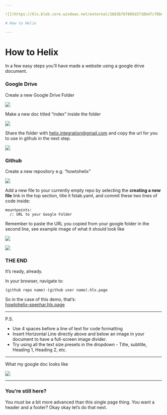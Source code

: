 ```yaml
---

![](https://hlx.blob.core.windows.net/external/2b83b76f805d3718b47c78b8c2adf3b2a8910c58#image.png)

# How to Helix

---
```


# How to Helix

In a few easy steps you’ll have made a website using a google drive document. 

### Google Drive

Create a new Google Drive Folder

![](https://hlx.blob.core.windows.net/external/90b335f0a4f6372737bd9ce2e3019395867342a5#image.png)

Make a new doc titled “index” inside the folder



![](https://hlx.blob.core.windows.net/external/c724d6d93c690b8f85318de3956f1c8928c26e4b#image.png)

Share the folder with [helix.integration@gmail.com](mailto:helix.integration@gmail.com) and copy the url for you to use in github in the next step.

![](https://hlx.blob.core.windows.net/external/cd92e3f26e20ea76bd6783266c093b33f6c39664#image.png)

### Github



Create a new repository e.g. “howtohelix”

![](https://hlx.blob.core.windows.net/external/eeb8742d6eca09e578f9e2b58c57cf3068d6a17f#image.png)



Add a new file to your currently empty repo by selecting the **creating a new file** link in the top section, title it fstab.yaml, and commit these two lines of code inside:



```
mountpoints:
  /: URL to your Google Folder
```



Remember to paste the URL you copied from your google folder in the second line, see example image of what it should look like

![](https://hlx.blob.core.windows.net/external/d717aef866a6f305077f37f2e6567152364189cd#image.png)

![](https://hlx.blob.core.windows.net/external/29b6f8194b16d84507054a465f9aab236762f03a#image.png)



### THE END

It’s ready, already.



In your browser, navigate to:



```
(github repo name)-(github user name).hlx.page
```



So in the case of this demo, that’s:  
[howtohelix-spenhar.hlx.page](https://howtohelix-spenhar.hlx.page/)







---

P.S.

-   Use 4 spaces before a line of text for code formatting
-   Insert Horizontal Line directly above and below an image in your document to have a full-screen image divider.
-   Try using all the text size presets in the dropdown - Title, subtitle, Heading 1, Heading 2, etc.





---

What my google doc looks like

![](https://hlx.blob.core.windows.net/external/e930da1550f0a37e9a757bc9f1177594c45e13ae#image.png)





---

### You’re still here?

You must be a bit more advanced than this single page thing. You want a header and a footer? Okay okay let’s do that next. 






